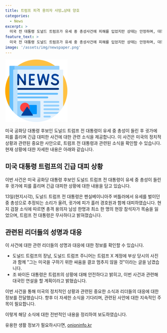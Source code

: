 ```yaml
---
title: 트럼프 피격 용의자 사망…상태 양호
categories:
  - News
excerpt: >
  미국 전 대통령 도널드 트럼프가 유세 중 총성사건에 피해를 입었지만 상태는 안정하며, 대통령 경호국은 그의 안전을 확보했다고 밝혔다. 해당 사건으로 한 명의 용의자와 최소 한 명의 참석자가 사망했으며, 트럼프는 이에 대해 빠르게 대처한 경찰과 응급 구조대에 감사라고 밝혔다. 현재, 대통령 비밀경호국과 경찰이 사건을 수사하고 있으며, 사건과 관련한 대국민 연설이 예정되어 있다. 또한, 트럼프 지지자들은 그의 결코 멈추지 않는 미국을 구하기 위한 싸움에 대한 지지를 표명하고 있다.
feature_text: >
  미국 전 대통령 도널드 트럼프가 유세 중 총성사건에 피해를 입었지만 상태는 안정하며, 대통령 경호국은 그의 안전을 확보했다고 밝혔다. 해당 사건으로 한 명의 용의자와 최소 한 명의 참석자가 사망했으며, 트럼프는 이에 대해 빠르게 대처한 경찰과 응급 구조대에 감사라고 밝혔다. 현재, 대통령 비밀경호국과 경찰이 사건을 수사하고 있으며, 사건과 관련한 대국민 연설이 예정되어 있다. 또한, 트럼프 지지자들은 그의 결코 멈추지 않는 미국을 구하기 위한 싸움에 대한 지지를 표명하고 있다.
image: '/assets/img/newspaper.png'
---
```


<p><img src="/assets/img/newspaper.png" alt="kimp 속보" /></p>

<p>미국 공화당 대통령 후보인 도널드 트럼프 전 대통령이 유세 중 총성이 들린 후 귓가에 피를 흘리며 긴급 대피한 사건에 대한 관련 소식을 제공합니다. 이 사건은 미국의 정치적 상황과 관련된 중요한 사안으로, 트럼프 전 대통령과 관련된 소식을 확인할 수 있습니다. 현재 상황에 대한 자세한 내용은 아래와 같습니다.</p>

<h2 data-ke-size="size26">미국 대통령 트럼프의 긴급 대피 상황</h2>

<p>이번 사건은 미국 공화당 대통령 후보인 도널드 트럼프 전 대통령이 유세 중 총성이 들린 후 귓가에 피를 흘리며 긴급 대피한 상황에 대한 내용을 담고 있습니다.</p>

<p data-ke-size="size16">13일(현지시각), 도널드 트럼프 전 대통령은 펜실베이니아주 버틀러에서 유세를 벌이던 중 총성으로 추정되는 소리가 울려, 귓가에 피가 흘러 경호원과 함께 대피하였습니다. 현지 검찰 소식에 따르면 총격 용의자 남성 한명과 최소 한 명의 현장 참석자가 목숨을 잃었으며, 트럼프 전 대통령은 무사하다고 밝혀졌습니다.</p>

<h2 data-ke-size="size26">관련된 리더들의 성명과 대응</h2>

<p>이 사건에 대한 관련 리더들의 성명과 대응에 대한 정보를 확인할 수 있습니다.</p>

<ul>
<li>도널드 트럼프의 장남, 도널드 트럼프 주니어는 트럼프 X 계정에 부상 당시의 사진과 함께 "그는 미국을 구하기 위한 싸움을 결코 멈추지 않을 것"이라는 글을 남겼습니다.</li>
<li>조 바이든 대통령은 트럼프의 상황에 대해 안전하다고 밝히고, 이번 사건과 관련해 대국민 연설을 할 계획이라고 밝혔습니다.</li>
</ul>

<p data-ke-size="size16">이번 사건을 통해 미국의 정치적인 상황과 관련된 중요한 소식과 리더들의 대응에 대한 정보를 전달했습니다. 향후 더 자세한 소식을 기다리며, 관련된 사안에 대한 지속적인 주목이 필요합니다.</p>

<p>이렇게 해당 소식에 대한 전반적인 내용을 정리하여 보도하였습니다.</p>
유용한 생활 정보가 필요하시다면, <a href="https://onioninfo.kr" rel="dofollow">onioninfo.kr</a>


